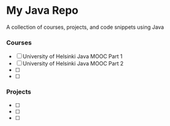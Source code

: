 # My Java Repo
A collection of courses, projects, and code snippets using Java

### Courses
- [ ] University of Helsinki Java MOOC Part 1 
- [ ] University of Helsinki Java MOOC Part 2 
- [ ] 
- [ ]


### Projects
- [ ] 
- [ ]
- [ ]